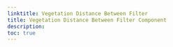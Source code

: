 ```yaml
---
linktitle: Vegetation Distance Between Filter
title: Vegetation Distance Between Filter Component
description:
toc: true
---
```


